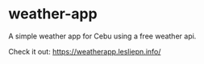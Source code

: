 # weather-app
A simple weather app for Cebu using a free weather api.

Check it out: https://weatherapp.lesliepn.info/
